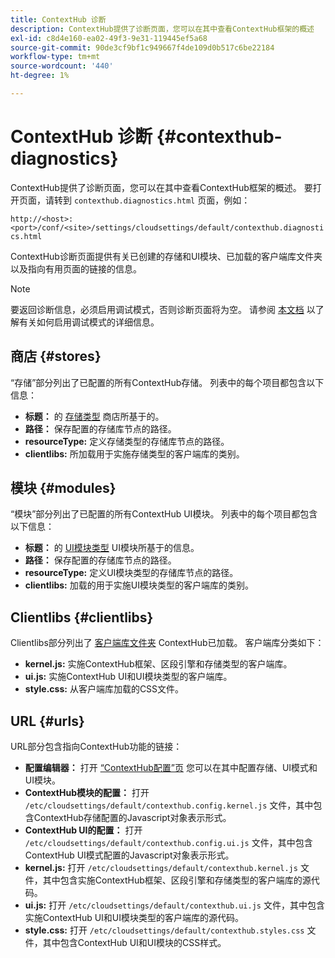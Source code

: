 ```yaml
---
title: ContextHub 诊断
description: ContextHub提供了诊断页面，您可以在其中查看ContextHub框架的概述
exl-id: c8d4e160-ea02-49f3-9e31-119445ef5a68
source-git-commit: 90de3cf9bf1c949667f4de109d0b517c6be22184
workflow-type: tm+mt
source-wordcount: '440'
ht-degree: 1%

---
```


# ContextHub 诊断 {#contexthub-diagnostics}

ContextHub提供了诊断页面，您可以在其中查看ContextHub框架的概述。 要打开页面，请转到 `contexthub.diagnostics.html` 页面，例如：

`http://<host>:<port>/conf/<site>/settings/cloudsettings/default/contexthub.diagnostics.html`

ContextHub诊断页面提供有关已创建的存储和UI模块、已加载的客户端库文件夹以及指向有用页面的链接的信息。

>[!NOTE]
>
>要返回诊断信息，必须启用调试模式，否则诊断页面将为空。 请参阅 [本文档](configuring-contexthub.md#debugging-contexthub) 以了解有关如何启用调试模式的详细信息。

## 商店 {#stores}

“存储”部分列出了已配置的所有ContextHub存储。 列表中的每个项目都包含以下信息：

* **标题：** 的 [存储类型](sample-stores.md) 商店所基于的。
* **路径：** 保存配置的存储库节点的路径。
* **resourceType:** 定义存储类型的存储库节点的路径。
* **clientlibs:** 所加载用于实施存储类型的客户端库的类别。

## 模块 {#modules}

“模块”部分列出了已配置的所有ContextHub UI模块。 列表中的每个项目都包含以下信息：

* **标题：** 的 [UI模块类型](sample-modules.md) UI模块所基于的信息。
* **路径：** 保存配置的存储库节点的路径。
* **resourceType:** 定义UI模块类型的存储库节点的路径。
* **clientlibs:** 加载的用于实施UI模块类型的客户端库的类别。

## Clientlibs {#clientlibs}

Clientlibs部分列出了 [客户端库文件夹](/help/implementing/developing/introduction/clientlibs.md) ContextHub已加载。 客户端库分类如下：

* **kernel.js:** 实施ContextHub框架、区段引擎和存储类型的客户端库。
* **ui.js:** 实施ContextHub UI和UI模块类型的客户端库。
* **style.css:** 从客户端库加载的CSS文件。

## URL {#urls}

URL部分包含指向ContextHub功能的链接：

* **配置编辑器：** 打开 [“ContextHub配置”页](configuring-contexthub.md) 您可以在其中配置存储、UI模式和UI模块。
* **ContextHub模块的配置：** 打开 `/etc/cloudsettings/default/contexthub.config.kernel.js` 文件，其中包含ContextHub存储配置的Javascript对象表示形式。
* **ContextHub UI的配置：** 打开 `/etc/cloudsettings/default/contexthub.config.ui.js` 文件，其中包含ContextHub UI模式配置的Javascript对象表示形式。
* **kernel.js:** 打开 `/etc/cloudsettings/default/contexthub.kernel.js` 文件，其中包含实施ContextHub框架、区段引擎和存储类型的客户端库的源代码。
* **ui.js:** 打开 `/etc/cloudsettings/default/contexthub.ui.js` 文件，其中包含实施ContextHub UI和UI模块类型的客户端库的源代码。
* **style.css:** 打开 `/etc/cloudsettings/default/contexthub.styles.css` 文件，其中包含ContextHub UI和UI模块的CSS样式。
